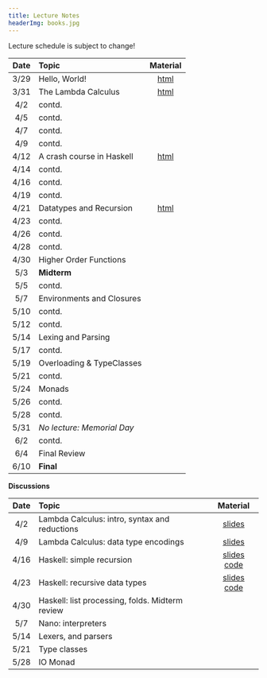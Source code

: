 ```yaml
---
title: Lecture Notes
headerImg: books.jpg
---
```


Lecture schedule is subject to change!

| Date       | Topic                           | Material                  |
|:----------:|:--------------------------------|:-------------------------:|
| 3/29       | Hello, World!                   | [html][lec0]              |            
| 3/31       | The Lambda Calculus             | [html][lec1]              |
| 4/2        | contd.                          |                           |
| 4/5        | contd.                          |                           |
| 4/7        | contd.                          |                           |
| 4/9        | contd.                          |                           |
| 4/12       | A crash course in Haskell       | [html][lec2]              |
| 4/14       | contd.                          |                           |
| 4/16       | contd.                          |                           |
| 4/19       | contd.                          |                           |
| 4/21       | Datatypes and Recursion         | [html][lec3]              |
| 4/23       | contd.                          |                           |
| 4/26       | contd.                          |                           |
| 4/28       | contd.                          |                           |
| 4/30       | Higher Order Functions          |                           |
| 5/3        | **Midterm**                     |                           |
| 5/5        | contd.                          |                           |
| 5/7        | Environments and Closures       |                           |
| 5/10       | contd.                          |                           |
| 5/12       | contd.                          |                           |
| 5/14       | Lexing and Parsing              |                           |       
| 5/17       | contd.                          |                           |
| 5/19       | Overloading & TypeClasses       |                           |
| 5/21       | contd.                          |                           |
| 5/24       | Monads                          |                           |
| 5/26       | contd.                          |                           |
| 5/28       | contd.                          |                           |
| 5/31       | *No lecture: Memorial Day*      |                           |
| 6/2        | contd.                          |                           |
| 6/4        | Final Review                    |                           |
| 6/10       | **Final**                       |                           |


**Discussions**

| Date       | Topic                                           | Material                  |
|:----------:|:------------------------------------------------|:-------------------------:|
| 4/2        | Lambda Calculus: intro, syntax and reductions   | [slides][disc1]           |
| 4/9        | Lambda Calculus: data type encodings            | [slides][disc2]           |
| 4/16       | Haskell: simple recursion                       | [slides][disc3] [code][disc3code] |
| 4/23       | Haskell: recursive data types                   | [slides][disc4] [code][disc4code] |
| 4/30       | Haskell: list processing, folds. Midterm review |                           |
| 5/7        | Nano: interpreters                              |                           |
| 5/14       | Lexers, and parsers                             |                           |
| 5/21       | Type classes                                    |                           |
| 5/28       | IO Monad                                        |                           |


[lec0]: lectures/00-hello.html
[lec1]: lectures/01-lambda.html
[lec2]: lectures/02-haskell.html
[lec3]: lectures/03-datatypes.html
[lec4]: lectures/04-hof.html
[lec5]: lectures/05-closure.html
[lec6]: lectures/06-parsing.html
[lec7]: lectures/07-classes.html
[lec8]: lectures/08-monads.html
[lec9]: lectures/09-types.html
[soundness]: lectures/soundness.html

[disc1]: /static/raw/discussion-4-2.pdf
[disc2]: /static/raw/discussion-4-9.pdf
[disc3]: /static/raw/discussion-week-03.pdf
[disc3code]: /static/raw/discussion-week-03.hs
[disc4]: /static/raw/discussion-week-04.pdf
[disc4code]: /static/raw/discussion-week-04.hs
[nano]: /static/raw/disc-nano.pdf
[lexers]: /static/raw/disc-lexing.pdf

<!--
[disc1]: /static/raw/discussion4-3-20.pdf
[disc2]: /static/raw/20200410_Discussion_2.pdf
[disc3]: /static/raw/discussion_4_24.hs
[disc9]: /static/raw/20200529_dicussion.pdf
-->

[semantics]: /static/raw/semantics.pdf

[parsing]: https://github.com/cse130-sp18/arith
[elsa]: https://github.com/ucsd-progsys/elsa

[intro]: /static/raw/Intro.hs
[datatypes]: /static/raw/Datatypes.hs
[tail]: /static/raw/Tail.hs
[setReview]: /static/raw/set_review.lc
[HOReview]: /static/raw/HO_review.hs
